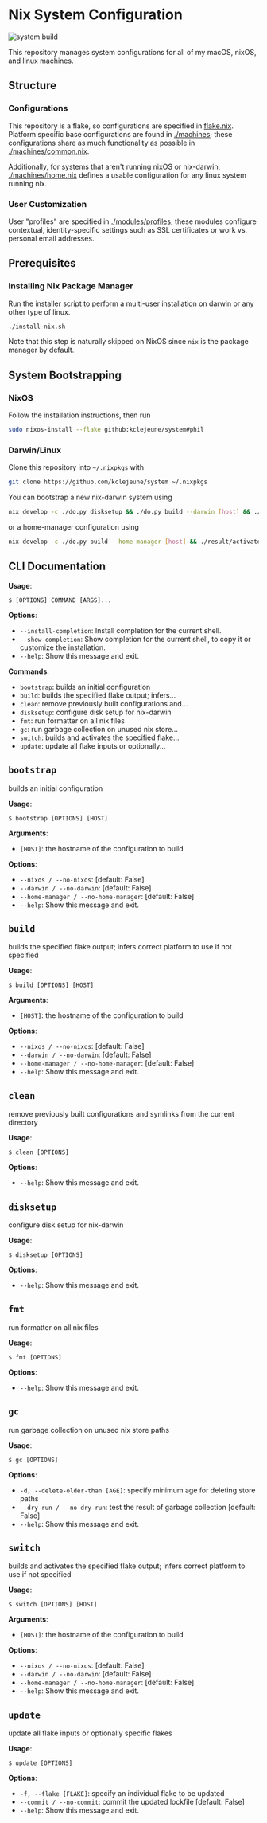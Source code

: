 # Nix System Configuration

![system build](https://github.com/kclejeune/system/workflows/system%20build/badge.svg)

This repository manages system configurations for all of my
macOS, nixOS, and linux machines.

## Structure

### Configurations

This repository is a flake, so configurations are specified
in [flake.nix](./flake.nix). Platform specific base configurations are found
in [./machines](./machines); these configurations share as much functionality as
possible in [./machines/common.nix](./machines/common.nix).

Additionally, for systems that aren't running nixOS or nix-darwin,
[./machines/home.nix](./machines/home.nix) defines a usable configuration
for any linux system running nix.

### User Customization

User "profiles" are specified in [./modules/profiles](./modules/profiles); these modules configure
contextual, identity-specific settings such as SSL certificates or work vs. personal email addresses.

## Prerequisites
### Installing Nix Package Manager

Run the installer script to perform a multi-user installation
on darwin or any other type of linux.

```bash
./install-nix.sh
```

Note that this step is naturally skipped on NixOS since `nix` is the package manager by default.

## System Bootstrapping

### NixOS

Follow the installation instructions, then run

```bash
sudo nixos-install --flake github:kclejeune/system#phil
```

### Darwin/Linux

Clone this repository into `~/.nixpkgs` with

```bash
git clone https://github.com/kclejeune/system ~/.nixpkgs
```

You can bootstrap a new nix-darwin system using

```bash
nix develop -c ./do.py disksetup && ./do.py build --darwin [host] && ./result/activate-user && ./result/activate
```

or a home-manager configuration using

```bash
nix develop -c ./do.py build --home-manager [host] && ./result/activate
```
## CLI Documentation

**Usage**:

```console
$ [OPTIONS] COMMAND [ARGS]...
```

**Options**:

* `--install-completion`: Install completion for the current shell.
* `--show-completion`: Show completion for the current shell, to copy it or customize the installation.
* `--help`: Show this message and exit.

**Commands**:

* `bootstrap`: builds an initial configuration
* `build`: builds the specified flake output; infers...
* `clean`: remove previously built configurations and...
* `disksetup`: configure disk setup for nix-darwin
* `fmt`: run formatter on all nix files
* `gc`: run garbage collection on unused nix store...
* `switch`: builds and activates the specified flake...
* `update`: update all flake inputs or optionally...

## `bootstrap`

builds an initial configuration

**Usage**:

```console
$ bootstrap [OPTIONS] [HOST]
```

**Arguments**:

* `[HOST]`: the hostname of the configuration to build

**Options**:

* `--nixos / --no-nixos`: [default: False]
* `--darwin / --no-darwin`: [default: False]
* `--home-manager / --no-home-manager`: [default: False]
* `--help`: Show this message and exit.

## `build`

builds the specified flake output; infers correct platform to use if not specified

**Usage**:

```console
$ build [OPTIONS] [HOST]
```

**Arguments**:

* `[HOST]`: the hostname of the configuration to build

**Options**:

* `--nixos / --no-nixos`: [default: False]
* `--darwin / --no-darwin`: [default: False]
* `--home-manager / --no-home-manager`: [default: False]
* `--help`: Show this message and exit.

## `clean`

remove previously built configurations and symlinks from the current directory

**Usage**:

```console
$ clean [OPTIONS]
```

**Options**:

* `--help`: Show this message and exit.

## `disksetup`

configure disk setup for nix-darwin

**Usage**:

```console
$ disksetup [OPTIONS]
```

**Options**:

* `--help`: Show this message and exit.

## `fmt`

run formatter on all nix files

**Usage**:

```console
$ fmt [OPTIONS]
```

**Options**:

* `--help`: Show this message and exit.

## `gc`

run garbage collection on unused nix store paths

**Usage**:

```console
$ gc [OPTIONS]
```

**Options**:

* `-d, --delete-older-than [AGE]`: specify minimum age for deleting store paths
* `--dry-run / --no-dry-run`: test the result of garbage collection  [default: False]
* `--help`: Show this message and exit.

## `switch`

builds and activates the specified flake output; infers correct platform to use if not specified

**Usage**:

```console
$ switch [OPTIONS] [HOST]
```

**Arguments**:

* `[HOST]`: the hostname of the configuration to build

**Options**:

* `--nixos / --no-nixos`: [default: False]
* `--darwin / --no-darwin`: [default: False]
* `--home-manager / --no-home-manager`: [default: False]
* `--help`: Show this message and exit.

## `update`

update all flake inputs or optionally specific flakes

**Usage**:

```console
$ update [OPTIONS]
```

**Options**:

* `-f, --flake [FLAKE]`: specify an individual flake to be updated
* `--commit / --no-commit`: commit the updated lockfile  [default: False]
* `--help`: Show this message and exit.

